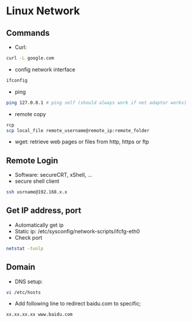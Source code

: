 # Linux Network

## Commands
- Curl:
```sh
curl -L google.com
```
- config network interface
```sh
ifconfig
```
- ping
```sh
ping 127.0.0.1 # ping self (should always work if net adaptor works)
```
- remote copy
```sh
rcp
scp local_file remote_username@remote_ip:remote_folder
```
- wget: retrieve web pages or files from http, https or ftp

## Remote Login
- Software: secureCRT, xShell, ...
- secure shell client
```sh
ssh usrname@192.168.x.x
```

## Get IP address, port
- Automatically get ip
- Static ip: /etc/sysconfig/network-scripts/ifcfg-eth0
- Check port
```sh
netstat -tunlp
```

## Domain
- DNS setup:
```sh
vi /etc/hosts
```
- Add following line to redirect baidu.com to specific;
```sh
xx.xx.xx.xx www.baidu.com
```
